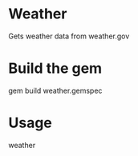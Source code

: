 # Weather
Gets weather data from weather.gov

# Build the gem
gem build weather.gemspec

# Usage
weather <zipcode>

